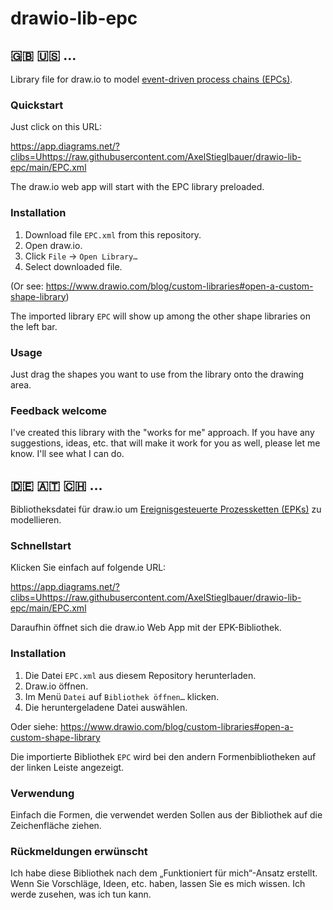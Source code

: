 # drawio-lib-epc

## 🇬🇧 🇺🇸 …

Library file for draw.io to model [event-driven process chains (EPCs)](https://en.wikipedia.org/wiki/Event-driven_process_chain).

### Quickstart

Just click on this URL:

<https://app.diagrams.net/?clibs=Uhttps://raw.githubusercontent.com/AxelStieglbauer/drawio-lib-epc/main/EPC.xml>

The draw.io web app will start with the EPC library preloaded.

### Installation

1. Download file `EPC.xml` from this repository.
2. Open draw.io.
3. Click `File` -> `Open Library…`
4. Select downloaded file.

(Or see: <https://www.drawio.com/blog/custom-libraries#open-a-custom-shape-library>)

The imported library `EPC` will show up among the other shape libraries on the left bar.

### Usage

Just drag the shapes you want to use from the library onto the drawing area.

### Feedback welcome

I've created this library with the "works for me" approach. If you have any suggestions, ideas, etc. that will make it work for you as well, please let me know. I'll see what I can do.

## 🇩🇪 🇦🇹 🇨🇭 …

Bibliotheksdatei für draw.io um [Ereignisgesteuerte Prozessketten (EPKs)](https://de.wikipedia.org/wiki/Ereignisgesteuerte_Prozesskette) zu modellieren.

### Schnellstart

Klicken Sie einfach auf folgende URL:

<https://app.diagrams.net/?clibs=Uhttps://raw.githubusercontent.com/AxelStieglbauer/drawio-lib-epc/main/EPC.xml>

Daraufhin öffnet sich die draw.io Web App mit der EPK-Bibliothek.

### Installation

1. Die Datei `EPC.xml` aus diesem Repository herunterladen.
2. Draw.io öffnen.
3. Im Menü `Datei` auf `Bibliothek öffnen…` klicken.
4. Die heruntergeladene Datei auswählen.

Oder siehe: <https://www.drawio.com/blog/custom-libraries#open-a-custom-shape-library>

Die importierte Bibliothek `EPC` wird bei den andern Formenbibliotheken auf der linken Leiste angezeigt.

### Verwendung

Einfach die Formen, die verwendet werden Sollen aus der Bibliothek auf die Zeichenfläche ziehen.

### Rückmeldungen erwünscht

Ich habe diese Bibliothek nach dem „Funktioniert für mich“-Ansatz erstellt. Wenn Sie Vorschläge, Ideen, etc. haben, lassen Sie es mich wissen. Ich werde zusehen, was ich tun kann.
